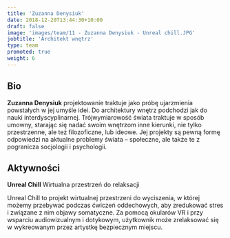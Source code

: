 ```yaml
---
title: 'Zuzanna Denysiuk'
date: 2018-12-20T13:44:30+10:00
draft: false
image: 'images/team/11 - Zuzanna Denysiuk - Unreal chill.JPG'
jobtitle: 'Architekt wnętrz'
type: team
promoted: true
weight: 6
---
```


## Bio

**Zuzanna Denysiuk** projektowanie traktuje jako próbę ujarzmienia powstałych w jej umyśle idei. Do architektury wnętrz podchodzi jak do nauki interdyscyplinarnej. Trójwymiarowość świata traktuje w sposób umowny, starając się nadać swoim wnętrzom inne kierunki, nie tylko przestrzenne, ale też filozoficzne, lub ideowe. Jej projekty są pewną formę odpowiedzi na aktualne problemy świata – społeczne, ale także te z pogranicza socjologii i psychologii.



## Aktywności

**Unreal Chill** Wirtualna przestrzeń do relaksacji

Unreal Chill to projekt wirtualnej przestrzeni do wyciszenia, w której możemy przebywać podczas ćwiczeń oddechowych, aby zredukować stres i związane z nim objawy somatyczne. Za pomocą okularów VR i przy wsparciu audiowizualnym i dotykowym, użytkownik może zrelaksować się w wykreowanym przez artystkę bezpiecznym miejscu.
